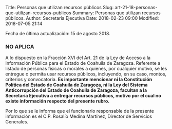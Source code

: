 Title: Personas que utilizan recursos públicos
Slug: art-21-18-personas-que-utilizan-recursos-publicos
Summary: Personas que utilizan recursos públicos.
Author: Secretaría Ejecutiva
Date: 2018-02-23 09:00
Modified: 2018-07-05 21:14


Fecha de última actualización: 15 de agosto 2018.

### NO APLICA

A lo dispuesto en la Fracción XVI del Art. 21 de la Ley de Acceso a la
Información Pública para el Estado de Coahuila de Zaragoza. Referente a
listado de personas físicas o morales a quienes, por cualquier motivo,
se les entregue o permita usar recursos públicos, incluyendo, en su
caso, montos, criterios y convocatoria. **Es importante mencionar ni la
Constitución Política del Estado de Coahuila de Zaragoza, ni la Ley del
Sistema Anticorrupción del Estado de Coahuila de Zaragoza, facultan a
la Secretaría Ejecutiva a entregar recursos públicos, motivo por el
cual no existe información respecto del presente rubro.**

Por lo que se le informa que el funcionario responsable de la presente
información es el C.P. Rosalío Medina Martínez, Director de Servicios
Generales.
